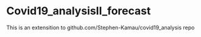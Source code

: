 # Covid19_analysisII_forecast
This is an extensition to github.com/Stephen-Kamau/covid19_analysis repo
